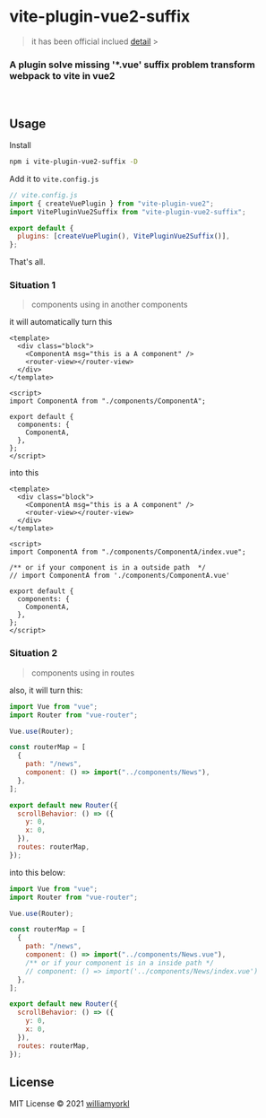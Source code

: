 # vite-plugin-vue2-suffix

> it has been official inclued [detail](https://github.com/vitejs/awesome-vite#transformers) > <br>

### A plugin solve missing '\*.vue' suffix problem transform webpack to vite in vue2

<br>

## Usage

Install

```bash
npm i vite-plugin-vue2-suffix -D
```

Add it to `vite.config.js`

```js
// vite.config.js
import { createVuePlugin } from "vite-plugin-vue2";
import VitePluginVue2Suffix from "vite-plugin-vue2-suffix";

export default {
  plugins: [createVuePlugin(), VitePluginVue2Suffix()],
};
```

That's all.

### Situation 1

> components using in another components

it will automatically turn this

```vue
<template>
  <div class="block">
    <ComponentA msg="this is a A component" />
    <router-view></router-view>
  </div>
</template>

<script>
import ComponentA from "./components/ComponentA";

export default {
  components: {
    ComponentA,
  },
};
</script>
```

into this

```vue
<template>
  <div class="block">
    <ComponentA msg="this is a A component" />
    <router-view></router-view>
  </div>
</template>

<script>
import ComponentA from "./components/ComponentA/index.vue";

/** or if your component is in a outside path  */
// import ComponentA from './components/ComponentA.vue'

export default {
  components: {
    ComponentA,
  },
};
</script>
```

### Situation 2

> components using in routes

also, it will turn this:

```js
import Vue from "vue";
import Router from "vue-router";

Vue.use(Router);

const routerMap = [
  {
    path: "/news",
    component: () => import("../components/News"),
  },
];

export default new Router({
  scrollBehavior: () => ({
    y: 0,
    x: 0,
  }),
  routes: routerMap,
});
```

into this below:

```js
import Vue from "vue";
import Router from "vue-router";

Vue.use(Router);

const routerMap = [
  {
    path: "/news",
    component: () => import("../components/News.vue"),
    /** or if your component is in a inside path */
    // component: () => import('../components/News/index.vue')
  },
];

export default new Router({
  scrollBehavior: () => ({
    y: 0,
    x: 0,
  }),
  routes: routerMap,
});
```

## License

MIT License © 2021 [williamyorkl](https://github.com/williamyorkl)
